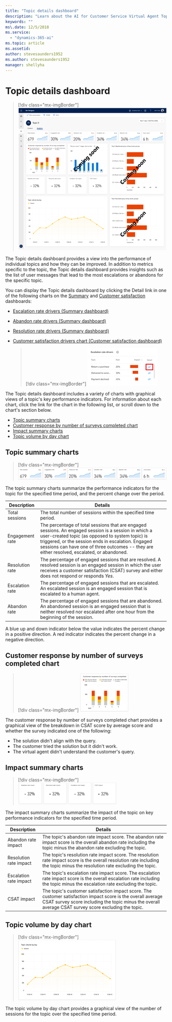 ```yaml
---
title: "Topic details dashboard"
description: "Learn about the AI for Customer Service Virtual Agent Topic details dashboard."
keywords: ""
ms\.date: 12/5/2018
ms.service:
  - "dynamics-365-ai"
ms.topic: article
ms.assetid: 
author: stevesaunders1952
ms.author: stevesaunders1952
manager: shellyha
---
```


# Topic details dashboard

   > [!div class="mx-imgBorder"]
   > ![Topic details dashboard](media/analytics-topic-details-1.PNG)

The Topic details dashboard provides a view into the performance of individual topics and how they can be improved. In addition to metrics specific to the topic, the Topic details dashboard provides insights such as the list of user messages that lead to the most escalations or abandons for the specific topic.

You can display the Topic details dashboard by clicking the Detail link in one of the following charts on the [Summary](analytics-summary.md) and [Customer satisfaction](analytics-CSAT.md) dashboards:

* [Escalation rate drivers (Summary dashboard)](analytics-summary.md#escalation-rate-drivers-chart)
* [Abandon rate drivers (Summary dashboard)](analytics-summary.md#abandon-rate-drivers-chart)
* [Resolution rate drivers (Summary dashboard)](analytics-summary.md#resolution-rate-drivers-chart)
* [Customer satisfaction drivers chart (Customer satisfaction dashboard)](analytics-CSAT.md#customer-satisfaction-drivers-chart)

   > [!div class="mx-imgBorder"]
   > ![Topic details link](media/analytics-overview-1.PNG)

The Topic details dashboard includes a variety of charts with graphical views of a topic's key performance indicators. For information about each chart, click the link for the chart in the following list, or scroll down to the chart's section below.

* [Topic summary charts](#topic-summary-charts)
* [Customer response by number of surveys completed chart](#customer-response-by-number-of-surveys-completed-chart)
* [Impact summary charts](#impact-summary-charts)
* [Topic volume by day chart](#topic-volume-by-day-chart)

## Topic summary charts

   > [!div class="mx-imgBorder"]
   > ![Topic summary charts](media/analytics-topic-details-2.PNG)

The topic summary charts summarize the performance indicators for the topic for the specified time period, and the percent change over the period.

Description | Details
----------- | -------
Total sessions | The total number of sessions within the specified time period.
Engagement rate | The percentage of total sessions that are engaged sessions. An engaged session is a session in which a user-created topic (as opposed to system topic) is triggered, or the session ends in escalation. Engaged sessions can have one of three outcomes -- they are either resolved, escalated, or abandoned.
Resolution rate | The percentage of engaged sessions that are resolved. A resolved session is an engaged session in which the user receives a customer satisfaction (CSAT) survey and either does not respond or responds *Yes*.
Escalation rate | The percentage of engaged sessions that are escalated. An escalated session is an engaged session that is escalated to a human agent.
Abandon rate | The percentage of engaged sessions that are abandoned. An abandoned session is an engaged session that is neither resolved nor escalated after one hour from the beginning of the session.

A blue up and down indicator below the value indicates the percent change in a positive direction. A red indicator indicates the percent change in a negative direction.

## Customer response by number of surveys completed chart

   > [!div class="mx-imgBorder"]
   > ![Topic summary charts](media/analytics-topic-details-3.PNG)

The customer response by number of surveys completed chart provides a graphical view of the breakdown in CSAT score by average score and whether the survey indicated one of the following:

* The solution didn't align with the query.
* The customer tried the solution but it didn't work.
* The virtual agent didn't understand the customer's query.

## Impact summary charts

   > [!div class="mx-imgBorder"]
   > ![Impact summary charts](media/analytics-topic-details-4.PNG)

The impact summary charts summarize the impact of the topic on key performance indicators for the specified time period.

Description | Details
----------- | -------
Abandon rate impact | The topic's abandon rate impact score. The abandon rate impact score is the overall abandon rate including the topic minus the abandon rate excluding the topic.
Resolution rate impact | The topic's resolution rate impact score. The resolution rate impact score is the overall resolution rate including the topic minus the resolution rate excluding the topic.
Escalation rate impact | The topic's escalation rate impact score. The escalation rate impact score is the overall escalation rate including the topic minus the escalation rate excluding the topic.
CSAT impact | The topic's customer satisfaction impact score. The customer satisfaction impact score is the overall average CSAT survey score including the topic minus the overall average CSAT survey score excluding the topic.

## Topic volume by day chart

   > [!div class="mx-imgBorder"]
   > ![Topic volume by day chart](media/analytics-topic-details-5.PNG)

The topic volume by day chart provides a graphical view of the number of sessions for the topic over the specified time period.